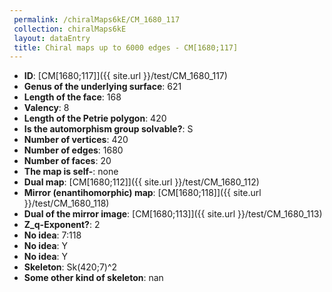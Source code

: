 ```yaml
--- 
 permalink: /chiralMaps6kE/CM_1680_117 
 collection: chiralMaps6kE
 layout: dataEntry
 title: Chiral maps up to 6000 edges - CM[1680;117]
---
```


- **ID**: [CM[1680;117]]({{ site.url }}/test/CM_1680_117)
- **Genus of the underlying surface**: 621
- **Length of the face**: 168
- **Valency**: 8
- **Length of the Petrie polygon**: 420
- **Is the automorphism group solvable?**: S
- **Number of vertices**: 420
- **Number of edges**: 1680
- **Number of faces**: 20
- **The map is self-**: none
- **Dual map**: [CM[1680;112]]({{ site.url }}/test/CM_1680_112)
- **Mirror (enantihomorphic) map**: [CM[1680;118]]({{ site.url }}/test/CM_1680_118)
- **Dual of the mirror image**: [CM[1680;113]]({{ site.url }}/test/CM_1680_113)
- **Z_q-Exponent?**: 2
- **No idea**:  7:118
- **No idea**: Y
- **No idea**: Y
- **Skeleton**: Sk(420;7)^2
- **Some other kind of skeleton**: nan
